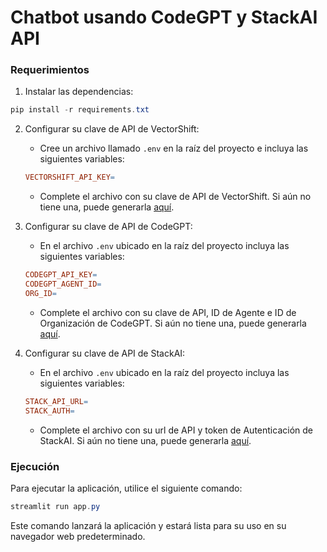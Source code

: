 # Chatbot usando CodeGPT y StackAI API

### Requerimientos

1. Instalar las dependencias:

```powershell
pip install -r requirements.txt
```

2. Configurar su clave de API de VectorShift:
   * Cree un archivo llamado `.env` en la raíz del proyecto e incluya las siguientes variables:
   ```makefile
   VECTORSHIFT_API_KEY=
   ```
   * Complete el archivo con su clave de API de VectorShift. Si aún no tiene una, puede generarla [aquí](https://app.vectorshift.ai/chatbots).

3. Configurar su clave de API de CodeGPT:
   * En el archivo `.env` ubicado en la raíz del proyecto incluya las siguientes variables:
   ```makefile
   CODEGPT_API_KEY=
   CODEGPT_AGENT_ID=
   ORG_ID=
   ```
   * Complete el archivo con su clave de API, ID de Agente e ID de Organización de CodeGPT. Si aún no tiene una, puede generarla [aquí](https://app.codegpt.co/es/apikeys).

4. Configurar su clave de API de StackAI:
   * En el archivo `.env` ubicado en la raíz del proyecto incluya las siguientes variables:
   ```makefile
   STACK_API_URL=
   STACK_AUTH=
   ```
   * Complete el archivo con su url de API y token de Autenticación de StackAI. Si aún no tiene una, puede generarla [aquí](https://www.stack-ai.com/dashboard).

### Ejecución

Para ejecutar la aplicación, utilice el siguiente comando:

```powershell
streamlit run app.py
```

Este comando lanzará la aplicación y estará lista para su uso en su navegador web predeterminado.